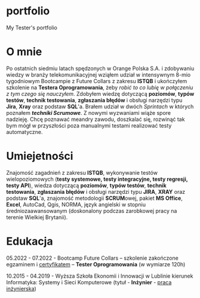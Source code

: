 # portfolio
My Tester's portfolio
# O mnie
Po ostatnich siedmiu latach spędzonych w Orange Polska S.A. i zdobywaniu wiedzy w branży telekomunikacyjnej wziąłem udział w intensywnym 8-mio tygodniowym Bootcampie z Future Collars z zakresu **ISTQB** i ukończyłem szkolenie na **Testera Oprogramowania**, żeby <em>robić to co lubię w połączeniu z tym czego się nauczyłem</em>. Zdobyłem wiedzę dotyczącą **poziomów**, **typów testów**, **technik testowania**, **zgłaszania błędów** i obsługi narzędzi typu **Jira**, **Xray** oraz podstaw **SQL**'a. Brałem udział w dwóch <em>Sprintach</em> w których poznałem **<em>techniki Scrumowe</em>**. 
Z nowymi wyzwaniami wiąże spore nadzieję. Chcę poznawać meandry zawodu, doszkalać się, rozwinąć tak bym mógł w przyszłości poza manualnymi testami realizować testy automatyczne.
# Umiejetności
Znajomość zagadnień z zakresu **ISTQB**, wykonywanie testów wielopoziomowych (**testy systemowe, testy integracyjne, testy regresji, testy API**), wiedza dotyczącą **poziomów**, **typów testów**, **technik testowania**, **zgłaszania błędów** i obsługi narzędzi typu **JIRA**, **XRAY** oraz podstaw **SQL**'a, znajomość metodologii **SCRUM**owej, pakiet **MS Office**, **Excel**, AutoCad, Qgis, NORMA, język angielski w stopniu średniozaawansowanym (doskonalony podczas zarobkowej pracy na terenie Wielkiej Brytanii).
# Edukacja
05.2022 - 07.2022 - Bootcamp Future Collars – szkolenie zakończone egzaminem i [certyfikatem](https://drive.google.com/file/d/1saez94_yu8IKMsPXCIFByybV9GNAlyA-/view?usp=share_link) – **Tester Oprogramowania** (w wymiarze 120h)
 
10.2015 - 04.2019 - Wyższa Szkoła Ekonomii i Innowacji w Lublinie kierunek Informatyka: Systemy i Sieci Komputerowe  (tytuł - **Inżynier** - [praca inżynierska](https://drive.google.com/file/d/1F8k1ZuTnM3C1tgWbN2t1hdTYuyk57zU_/view?usp=share_link))
